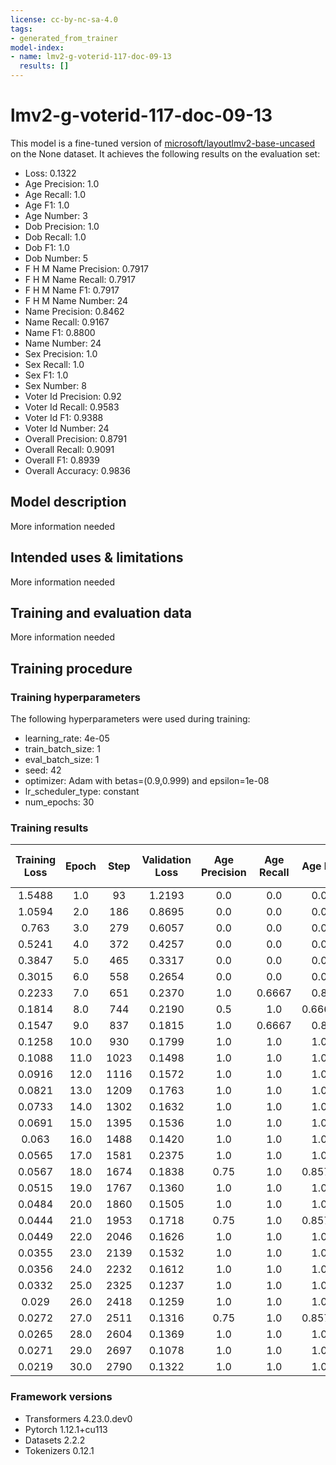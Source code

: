 ```yaml
---
license: cc-by-nc-sa-4.0
tags:
- generated_from_trainer
model-index:
- name: lmv2-g-voterid-117-doc-09-13
  results: []
---
```


<!-- This model card has been generated automatically according to the information the Trainer had access to. You
should probably proofread and complete it, then remove this comment. -->

# lmv2-g-voterid-117-doc-09-13

This model is a fine-tuned version of [microsoft/layoutlmv2-base-uncased](https://huggingface.co/microsoft/layoutlmv2-base-uncased) on the None dataset.
It achieves the following results on the evaluation set:
- Loss: 0.1322
- Age Precision: 1.0
- Age Recall: 1.0
- Age F1: 1.0
- Age Number: 3
- Dob Precision: 1.0
- Dob Recall: 1.0
- Dob F1: 1.0
- Dob Number: 5
- F H M Name Precision: 0.7917
- F H M Name Recall: 0.7917
- F H M Name F1: 0.7917
- F H M Name Number: 24
- Name Precision: 0.8462
- Name Recall: 0.9167
- Name F1: 0.8800
- Name Number: 24
- Sex Precision: 1.0
- Sex Recall: 1.0
- Sex F1: 1.0
- Sex Number: 8
- Voter Id Precision: 0.92
- Voter Id Recall: 0.9583
- Voter Id F1: 0.9388
- Voter Id Number: 24
- Overall Precision: 0.8791
- Overall Recall: 0.9091
- Overall F1: 0.8939
- Overall Accuracy: 0.9836

## Model description

More information needed

## Intended uses & limitations

More information needed

## Training and evaluation data

More information needed

## Training procedure

### Training hyperparameters

The following hyperparameters were used during training:
- learning_rate: 4e-05
- train_batch_size: 1
- eval_batch_size: 1
- seed: 42
- optimizer: Adam with betas=(0.9,0.999) and epsilon=1e-08
- lr_scheduler_type: constant
- num_epochs: 30

### Training results

| Training Loss | Epoch | Step | Validation Loss | Age Precision | Age Recall | Age F1 | Age Number | Dob Precision | Dob Recall | Dob F1 | Dob Number | F H M Name Precision | F H M Name Recall | F H M Name F1 | F H M Name Number | Name Precision | Name Recall | Name F1 | Name Number | Sex Precision | Sex Recall | Sex F1 | Sex Number | Voter Id Precision | Voter Id Recall | Voter Id F1 | Voter Id Number | Overall Precision | Overall Recall | Overall F1 | Overall Accuracy |
|:-------------:|:-----:|:----:|:---------------:|:-------------:|:----------:|:------:|:----------:|:-------------:|:----------:|:------:|:----------:|:--------------------:|:-----------------:|:-------------:|:-----------------:|:--------------:|:-----------:|:-------:|:-----------:|:-------------:|:----------:|:------:|:----------:|:------------------:|:---------------:|:-----------:|:---------------:|:-----------------:|:--------------:|:----------:|:----------------:|
| 1.5488        | 1.0   | 93   | 1.2193          | 0.0           | 0.0        | 0.0    | 3          | 0.0           | 0.0        | 0.0    | 5          | 0.0                  | 0.0               | 0.0           | 24                | 0.0            | 0.0         | 0.0     | 24          | 0.0           | 0.0        | 0.0    | 8          | 1.0                | 0.0833          | 0.1538      | 24              | 1.0               | 0.0227         | 0.0444     | 0.9100           |
| 1.0594        | 2.0   | 186  | 0.8695          | 0.0           | 0.0        | 0.0    | 3          | 0.0           | 0.0        | 0.0    | 5          | 0.0                  | 0.0               | 0.0           | 24                | 0.0            | 0.0         | 0.0     | 24          | 0.0           | 0.0        | 0.0    | 8          | 0.6286             | 0.9167          | 0.7458      | 24              | 0.6286            | 0.25           | 0.3577     | 0.9173           |
| 0.763         | 3.0   | 279  | 0.6057          | 0.0           | 0.0        | 0.0    | 3          | 0.0           | 0.0        | 0.0    | 5          | 0.0667               | 0.0417            | 0.0513        | 24                | 0.0            | 0.0         | 0.0     | 24          | 0.0           | 0.0        | 0.0    | 8          | 0.6875             | 0.9167          | 0.7857      | 24              | 0.4694            | 0.2614         | 0.3358     | 0.9228           |
| 0.5241        | 4.0   | 372  | 0.4257          | 0.0           | 0.0        | 0.0    | 3          | 0.0           | 0.0        | 0.0    | 5          | 0.0                  | 0.0               | 0.0           | 24                | 0.2381         | 0.4167      | 0.3030  | 24          | 0.0           | 0.0        | 0.0    | 8          | 0.7097             | 0.9167          | 0.8000      | 24              | 0.4384            | 0.3636         | 0.3975     | 0.9331           |
| 0.3847        | 5.0   | 465  | 0.3317          | 0.0           | 0.0        | 0.0    | 3          | 0.3333        | 0.4        | 0.3636 | 5          | 0.3889               | 0.2917            | 0.3333        | 24                | 0.2745         | 0.5833      | 0.3733  | 24          | 1.0           | 0.75       | 0.8571 | 8          | 0.88               | 0.9167          | 0.8980      | 24              | 0.4811            | 0.5795         | 0.5258     | 0.9574           |
| 0.3015        | 6.0   | 558  | 0.2654          | 0.0           | 0.0        | 0.0    | 3          | 0.3333        | 0.4        | 0.3636 | 5          | 0.48                 | 0.5               | 0.4898        | 24                | 0.4737         | 0.75        | 0.5806  | 24          | 0.8889        | 1.0        | 0.9412 | 8          | 0.8462             | 0.9167          | 0.8800      | 24              | 0.5962            | 0.7045         | 0.6458     | 0.9653           |
| 0.2233        | 7.0   | 651  | 0.2370          | 1.0           | 0.6667     | 0.8    | 3          | 0.6667        | 0.8        | 0.7273 | 5          | 0.6957               | 0.6667            | 0.6809        | 24                | 0.625          | 0.8333      | 0.7143  | 24          | 1.0           | 1.0        | 1.0    | 8          | 0.8148             | 0.9167          | 0.8627      | 24              | 0.7347            | 0.8182         | 0.7742     | 0.9726           |
| 0.1814        | 8.0   | 744  | 0.2190          | 0.5           | 1.0        | 0.6667 | 3          | 0.6667        | 0.8        | 0.7273 | 5          | 0.6818               | 0.625             | 0.6522        | 24                | 0.7            | 0.875       | 0.7778  | 24          | 1.0           | 1.0        | 1.0    | 8          | 0.88               | 0.9167          | 0.8980      | 24              | 0.7526            | 0.8295         | 0.7892     | 0.9708           |
| 0.1547        | 9.0   | 837  | 0.1815          | 1.0           | 0.6667     | 0.8    | 3          | 1.0           | 1.0        | 1.0    | 5          | 0.7391               | 0.7083            | 0.7234        | 24                | 0.8            | 0.8333      | 0.8163  | 24          | 1.0           | 1.0        | 1.0    | 8          | 0.9583             | 0.9583          | 0.9583      | 24              | 0.8621            | 0.8523         | 0.8571     | 0.9836           |
| 0.1258        | 10.0  | 930  | 0.1799          | 1.0           | 1.0        | 1.0    | 3          | 1.0           | 1.0        | 1.0    | 5          | 0.5714               | 0.6667            | 0.6154        | 24                | 0.6897         | 0.8333      | 0.7547  | 24          | 1.0           | 1.0        | 1.0    | 8          | 0.92               | 0.9583          | 0.9388      | 24              | 0.7653            | 0.8523         | 0.8065     | 0.9805           |
| 0.1088        | 11.0  | 1023 | 0.1498          | 1.0           | 1.0        | 1.0    | 3          | 1.0           | 1.0        | 1.0    | 5          | 0.7037               | 0.7917            | 0.7451        | 24                | 0.7586         | 0.9167      | 0.8302  | 24          | 1.0           | 1.0        | 1.0    | 8          | 0.9583             | 0.9583          | 0.9583      | 24              | 0.8333            | 0.9091         | 0.8696     | 0.9842           |
| 0.0916        | 12.0  | 1116 | 0.1572          | 1.0           | 1.0        | 1.0    | 3          | 1.0           | 1.0        | 1.0    | 5          | 0.76                 | 0.7917            | 0.7755        | 24                | 0.7241         | 0.875       | 0.7925  | 24          | 1.0           | 1.0        | 1.0    | 8          | 0.8519             | 0.9583          | 0.9020      | 24              | 0.8144            | 0.8977         | 0.8541     | 0.9805           |
| 0.0821        | 13.0  | 1209 | 0.1763          | 1.0           | 1.0        | 1.0    | 3          | 1.0           | 1.0        | 1.0    | 5          | 0.7391               | 0.7083            | 0.7234        | 24                | 0.7692         | 0.8333      | 0.8     | 24          | 1.0           | 1.0        | 1.0    | 8          | 0.9545             | 0.875           | 0.9130      | 24              | 0.8506            | 0.8409         | 0.8457     | 0.9812           |
| 0.0733        | 14.0  | 1302 | 0.1632          | 1.0           | 1.0        | 1.0    | 3          | 1.0           | 1.0        | 1.0    | 5          | 0.6538               | 0.7083            | 0.68          | 24                | 0.6452         | 0.8333      | 0.7273  | 24          | 1.0           | 1.0        | 1.0    | 8          | 0.9565             | 0.9167          | 0.9362      | 24              | 0.7812            | 0.8523         | 0.8152     | 0.9757           |
| 0.0691        | 15.0  | 1395 | 0.1536          | 1.0           | 1.0        | 1.0    | 3          | 1.0           | 1.0        | 1.0    | 5          | 0.75                 | 0.75              | 0.75          | 24                | 0.7692         | 0.8333      | 0.8     | 24          | 1.0           | 1.0        | 1.0    | 8          | 0.88               | 0.9167          | 0.8980      | 24              | 0.8352            | 0.8636         | 0.8492     | 0.9812           |
| 0.063         | 16.0  | 1488 | 0.1420          | 1.0           | 1.0        | 1.0    | 3          | 1.0           | 1.0        | 1.0    | 5          | 0.7391               | 0.7083            | 0.7234        | 24                | 0.8519         | 0.9583      | 0.9020  | 24          | 1.0           | 1.0        | 1.0    | 8          | 0.9565             | 0.9167          | 0.9362      | 24              | 0.8764            | 0.8864         | 0.8814     | 0.9842           |
| 0.0565        | 17.0  | 1581 | 0.2375          | 1.0           | 1.0        | 1.0    | 3          | 1.0           | 1.0        | 1.0    | 5          | 0.7647               | 0.5417            | 0.6341        | 24                | 0.7727         | 0.7083      | 0.7391  | 24          | 1.0           | 1.0        | 1.0    | 8          | 0.9565             | 0.9167          | 0.9362      | 24              | 0.8718            | 0.7727         | 0.8193     | 0.9775           |
| 0.0567        | 18.0  | 1674 | 0.1838          | 0.75          | 1.0        | 0.8571 | 3          | 1.0           | 1.0        | 1.0    | 5          | 0.75                 | 0.5               | 0.6           | 24                | 0.7407         | 0.8333      | 0.7843  | 24          | 1.0           | 1.0        | 1.0    | 8          | 0.9583             | 0.9583          | 0.9583      | 24              | 0.8452            | 0.8068         | 0.8256     | 0.9775           |
| 0.0515        | 19.0  | 1767 | 0.1360          | 1.0           | 1.0        | 1.0    | 3          | 1.0           | 1.0        | 1.0    | 5          | 0.6538               | 0.7083            | 0.68          | 24                | 0.8077         | 0.875       | 0.8400  | 24          | 1.0           | 1.0        | 1.0    | 8          | 0.9583             | 0.9583          | 0.9583      | 24              | 0.8370            | 0.875          | 0.8556     | 0.9830           |
| 0.0484        | 20.0  | 1860 | 0.1505          | 1.0           | 1.0        | 1.0    | 3          | 1.0           | 1.0        | 1.0    | 5          | 0.7391               | 0.7083            | 0.7234        | 24                | 0.875          | 0.875       | 0.875   | 24          | 1.0           | 1.0        | 1.0    | 8          | 0.9545             | 0.875           | 0.9130      | 24              | 0.8824            | 0.8523         | 0.8671     | 0.9842           |
| 0.0444        | 21.0  | 1953 | 0.1718          | 0.75          | 1.0        | 0.8571 | 3          | 1.0           | 1.0        | 1.0    | 5          | 0.6                  | 0.625             | 0.6122        | 24                | 0.7407         | 0.8333      | 0.7843  | 24          | 0.8889        | 1.0        | 0.9412 | 8          | 0.9565             | 0.9167          | 0.9362      | 24              | 0.7849            | 0.8295         | 0.8066     | 0.9787           |
| 0.0449        | 22.0  | 2046 | 0.1626          | 1.0           | 1.0        | 1.0    | 3          | 1.0           | 1.0        | 1.0    | 5          | 0.7727               | 0.7083            | 0.7391        | 24                | 0.84           | 0.875       | 0.8571  | 24          | 1.0           | 1.0        | 1.0    | 8          | 0.9167             | 0.9167          | 0.9167      | 24              | 0.8736            | 0.8636         | 0.8686     | 0.9812           |
| 0.0355        | 23.0  | 2139 | 0.1532          | 1.0           | 1.0        | 1.0    | 3          | 1.0           | 1.0        | 1.0    | 5          | 0.8095               | 0.7083            | 0.7556        | 24                | 0.8462         | 0.9167      | 0.8800  | 24          | 1.0           | 1.0        | 1.0    | 8          | 0.9167             | 0.9167          | 0.9167      | 24              | 0.8851            | 0.875          | 0.8800     | 0.9824           |
| 0.0356        | 24.0  | 2232 | 0.1612          | 1.0           | 1.0        | 1.0    | 3          | 1.0           | 1.0        | 1.0    | 5          | 0.7391               | 0.7083            | 0.7234        | 24                | 0.84           | 0.875       | 0.8571  | 24          | 1.0           | 1.0        | 1.0    | 8          | 0.9545             | 0.875           | 0.9130      | 24              | 0.8721            | 0.8523         | 0.8621     | 0.9830           |
| 0.0332        | 25.0  | 2325 | 0.1237          | 1.0           | 1.0        | 1.0    | 3          | 1.0           | 1.0        | 1.0    | 5          | 0.7391               | 0.7083            | 0.7234        | 24                | 0.8846         | 0.9583      | 0.9200  | 24          | 1.0           | 1.0        | 1.0    | 8          | 0.92               | 0.9583          | 0.9388      | 24              | 0.8778            | 0.8977         | 0.8876     | 0.9848           |
| 0.029         | 26.0  | 2418 | 0.1259          | 1.0           | 1.0        | 1.0    | 3          | 1.0           | 1.0        | 1.0    | 5          | 0.7083               | 0.7083            | 0.7083        | 24                | 0.88           | 0.9167      | 0.8980  | 24          | 1.0           | 1.0        | 1.0    | 8          | 0.9545             | 0.875           | 0.9130      | 24              | 0.8736            | 0.8636         | 0.8686     | 0.9860           |
| 0.0272        | 27.0  | 2511 | 0.1316          | 0.75          | 1.0        | 0.8571 | 3          | 1.0           | 1.0        | 1.0    | 5          | 0.75                 | 0.75              | 0.75          | 24                | 0.8214         | 0.9583      | 0.8846  | 24          | 1.0           | 1.0        | 1.0    | 8          | 0.92               | 0.9583          | 0.9388      | 24              | 0.8511            | 0.9091         | 0.8791     | 0.9799           |
| 0.0265        | 28.0  | 2604 | 0.1369          | 1.0           | 1.0        | 1.0    | 3          | 1.0           | 1.0        | 1.0    | 5          | 0.8095               | 0.7083            | 0.7556        | 24                | 0.7931         | 0.9583      | 0.8679  | 24          | 1.0           | 1.0        | 1.0    | 8          | 0.9565             | 0.9167          | 0.9362      | 24              | 0.8764            | 0.8864         | 0.8814     | 0.9830           |
| 0.0271        | 29.0  | 2697 | 0.1078          | 1.0           | 1.0        | 1.0    | 3          | 1.0           | 1.0        | 1.0    | 5          | 0.7143               | 0.8333            | 0.7692        | 24                | 0.8            | 0.8333      | 0.8163  | 24          | 1.0           | 1.0        | 1.0    | 8          | 0.9583             | 0.9583          | 0.9583      | 24              | 0.8495            | 0.8977         | 0.8729     | 0.9848           |
| 0.0219        | 30.0  | 2790 | 0.1322          | 1.0           | 1.0        | 1.0    | 3          | 1.0           | 1.0        | 1.0    | 5          | 0.7917               | 0.7917            | 0.7917        | 24                | 0.8462         | 0.9167      | 0.8800  | 24          | 1.0           | 1.0        | 1.0    | 8          | 0.92               | 0.9583          | 0.9388      | 24              | 0.8791            | 0.9091         | 0.8939     | 0.9836           |


### Framework versions

- Transformers 4.23.0.dev0
- Pytorch 1.12.1+cu113
- Datasets 2.2.2
- Tokenizers 0.12.1
